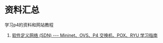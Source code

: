 # 资料汇总
学习p4的资料和网站教程

1. [软件定义网络 (SDN) --- Mininet、OVS、P4 交换机、POX、RYU 学习指南](http://csie.nqu.edu.tw/smallko/sdn/sdn.htm)
